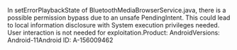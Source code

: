In setErrorPlaybackState of BluetoothMediaBrowserService.java, there is a possible permission bypass due to an unsafe PendingIntent. This could lead to local information disclosure with System execution privileges needed. User interaction is not needed for exploitation.Product: AndroidVersions: Android-11Android ID: A-156009462